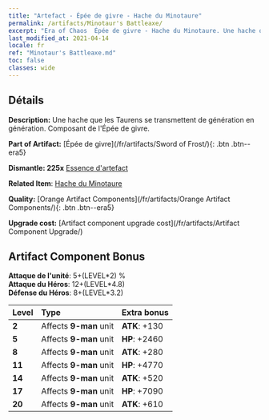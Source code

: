 ```yaml
---
title: "Artefact - Épée de givre - Hache du Minotaure"
permalink: /artifacts/Minotaur's Battleaxe/
excerpt: "Era of Chaos  Épée de givre - Hache du Minotaure. Une hache que les Taurens se transmettent de génération en génération. Composant de l'Épée de givre."
last_modified_at: 2021-04-14
locale: fr
ref: "Minotaur's Battleaxe.md"
toc: false
classes: wide
---
```




## Détails

 **Description:** Une hache que les Taurens se transmettent de génération en génération. Composant de l'Épée de givre.

 **Part of Artifact:** [Épée de givre](/fr/artifacts/Sword of Frost/){: .btn .btn--era5}

 **Dismantle: 225x** [Essence d'artefact](/fr/Items/con_905/)

 **Related Item**: [Hache du Minotaure](/fr/Items/art_161/)

 **Quality:** [Orange Artifact Components](/fr/artifacts/Orange Artifact Components/){: .btn .btn--era5}

 **Upgrade cost:** [Artifact component upgrade cost](/fr/artifacts/Artifact Component Upgrade/)

## Artifact Component Bonus

  **Attaque de l'unité**: 5+(LEVEL\*2) %<br/>**Attaque du Héros**: 12+(LEVEL\*4.8)<br/>**Défense du Héros**: 8+(LEVEL\*3.2)

  |  Level  | Type |    Extra bonus  | 
  |:--------|:-----|:----------------| 
  | **2** | Affects **9-man** unit | **ATK**: +130 | 
  | **5** | Affects **9-man** unit | **HP**: +2460 | 
  | **8** | Affects **9-man** unit | **ATK**: +280 | 
  | **11** | Affects **9-man** unit | **HP**: +4770 | 
  | **14** | Affects **9-man** unit | **ATK**: +520 | 
  | **17** | Affects **9-man** unit | **HP**: +7090 | 
  | **20** | Affects **9-man** unit | **ATK**: +610 | 
